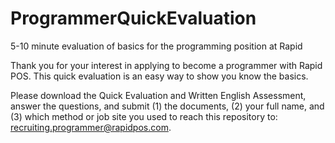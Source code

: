 # ProgrammerQuickEvaluation
5-10 minute evaluation of basics for the programming position at Rapid

Thank you for your interest in applying to become a programmer with Rapid POS.  This quick evaluation is an easy way to show you know the basics.

Please download the Quick Evaluation and Written English Assessment, answer the questions, and submit (1) the documents, (2) your full name, and (3) which method or job site you used to reach this repository to: recruiting.programmer@rapidpos.com.
